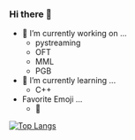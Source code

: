 ### Hi there 👋
- 🔭 I’m currently working on ...
  - pystreaming
  - OFT
  - MML
  - PGB
- 🌱 I’m currently learning ...
  - C++
- Favorite Emoji ...
  - 🗿


[![Top Langs](https://github-readme-stats.vercel.app/api/top-langs/?username=joseph-x-li&exclude_repo=joseph-x-li.github.io&layout=compact)](https://github.com/anuraghazra/github-readme-stats)

<!--
**joseph-x-li/joseph-x-li** is a ✨ _special_ ✨ repository because its `README.md` (this file) appears on your GitHub profile.

Here are some ideas to get you started:

- 🔭 I’m currently working on ...
- 🌱 I’m currently learning ...
- 👯 I’m looking to collaborate on ...
- 🤔 I’m looking for help with ...
- 💬 Ask me about ...
- 📫 How to reach me: ...
- 😄 Pronouns: ...
- ⚡ Fun fact: ...
-->
